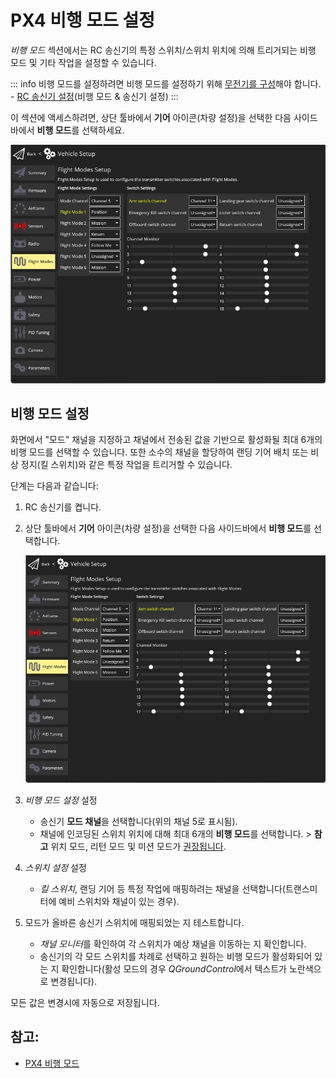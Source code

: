 # PX4 비행 모드 설정

_비행 모드_ 섹션에서는 RC 송신기의 특정 스위치/스위치 위치에 의해 트리거되는 비행 모드 및 기타 작업을 설정할 수 있습니다.

::: info
비행 모드를 설정하려면 비행 모드를 설정하기 위해 [무전기를 구성](../setup_view/radio.md)해야 합니다. - [RC 송신기 설정](../setup_view/FlightModes.md#transmitter-setup)(비행 모드 & 송신기 설정)
:::

이 섹션에 액세스하려면, 상단 툴바에서 **기어** 아이콘(차량 설정)을 선택한 다음 사이드바에서 **비행 모드**를 선택하세요.

![비행 모드 단일 채널](../../../assets/setup/flight_modes/px4_single_channel.jpg)

## 비행 모드 설정

화면에서 "모드" 채널을 지정하고 채널에서 전송된 값을 기반으로 활성화될 최대 6개의 비행 모드를 선택할 수 있습니다. 또한 소수의 채널을 할당하여 랜딩 기어 배치 또는 비상 정지(킬 스위치)와 같은 특정 작업을 트리거할 수 있습니다.

단계는 다음과 같습니다:

1. RC 송신기를 켭니다.
1. 상단 툴바에서 **기어** 아이콘(차량 설정)을 선택한 다음 사이드바에서 **비행 모드**를 선택합니다.

   ![비행 모드 단일 채널](../../../assets/setup/flight_modes/px4_single_channel.jpg)

1. _비행 모드 설정_ 설정
   - 송신기 **모드 채널**을 선택합니다(위의 채널 5로 표시됨).
   - 채널에 인코딩된 스위치 위치에 대해 최대 6개의 **비행 모드**를 선택합니다. > **참고** 위치 모드, 리턴 모드 및 미션 모드가 [권장됩니다](https://docs.px4.io/master/en/config/flight_mode.html#what-flight-modes-and-switches-should-i-set).
1. _스위치 설정_ 설정
   - _킬 스위치_, 랜딩 기어 등 특정 작업에 매핑하려는 채널을 선택합니다(트랜스미터에 예비 스위치와 채널이 있는 경우).
1. 모드가 올바른 송신기 스위치에 매핑되었는 지 테스트합니다.
   - *채널 모니터*를 확인하여 각 스위치가 예상 채널을 이동하는 지 확인합니다.
   - 송신기의 각 모드 스위치를 차례로 선택하고 원하는 비행 모드가 활성화되어 있는 지 확인합니다(활성 모드의 경우 *QGroundControl*에서 텍스트가 노란색으로 변경됩니다).

모든 값은 변경시에 자동으로 저장됩니다.

## 참고:

- [PX4 비행 모드 ](https://docs.px4.io/en/flight_modes/)

